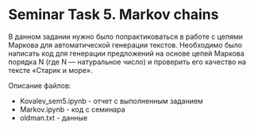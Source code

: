 # Seminar Task 5. Markov chains

В данном задании нужно было попрактиковаться в работе с цепями Маркова для автоматической генерации текстов. Необходимо было написать код для генерации предложений на основе цепей Маркова порядка N (где N — натуральное число) и проверить его качество на тексте «Старик и море».

Описание файлов:

- Kovalev_sem5.ipynb - отчет с выполненным заданием
- Markov.ipynb - код с семинара
- oldman.txt - данные
